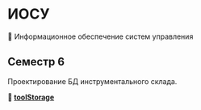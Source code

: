 # ИОСУ

🔑 Информационное обеспечение систем управления

## Семестр 6

Проектирование БД инструментального склада.

**🔗 [toolStorage](toolStorage/)**
